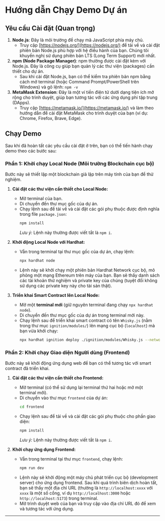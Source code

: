# Hướng dẫn Chạy Demo Dự án
## Yêu cầu Cài đặt (Quan trọng)
1.  **Node.js**: Đây là môi trường để chạy mã JavaScript phía máy chủ.
    * Truy cập [https://nodejs.org/](https://nodejs.org/) để tải về và cài đặt phiên bản Node.js phù hợp với hệ điều hành của bạn. Chúng tôi khuyến nghị sử dụng phiên bản LTS (Long Term Support) mới nhất.
2.  **npm (Node Package Manager)**: npm thường được cài đặt kèm với Node.js. Đây là công cụ giúp bạn quản lý các thư viện (packages) cần thiết cho dự án.
    * Sau khi cài đặt Node.js, bạn có thể kiểm tra phiên bản npm bằng cách mở terminal (hoặc Command Prompt/PowerShell trên Windows) và gõ lệnh: `npm -v`
3.  **MetaMask Extension**: Đây là một ví tiền điện tử dưới dạng tiện ích mở rộng cho trình duyệt, giúp bạn tương tác với các ứng dụng phi tập trung (DApps).
    * Truy cập [https://metamask.io/](https://metamask.io/) và làm theo hướng dẫn để cài đặt MetaMask cho trình duyệt của bạn (ví dụ: Chrome, Firefox, Brave, Edge).

## Chạy Demo

Sau khi đã hoàn tất các yêu cầu cài đặt ở trên, bạn có thể tiến hành chạy demo theo các bước sau:

### Phần 1: Khởi chạy Local Node (Môi trường Blockchain cục bộ)

Bước này sẽ thiết lập một blockchain giả lập trên máy tính của bạn để thử nghiệm.

1.  **Cài đặt các thư viện cần thiết cho Local Node:**
    * Mở terminal của bạn.
    * Di chuyển đến thư mục gốc của dự án.
    * Chạy lệnh sau để tải về và cài đặt các gói phụ thuộc được định nghĩa trong file `package.json`:
        ```bash
        npm install
        ```
        *Lưu ý:* Lệnh này thường được viết tắt là `npm i`.

2.  **Khởi động Local Node với Hardhat:**
    * Vẫn trong terminal tại thư mục gốc của dự án, chạy lệnh:
        ```bash
        npx hardhat node
        ```
    * Lệnh này sẽ khởi chạy một phiên bản Hardhat Network cục bộ, mô phỏng một mạng Ethereum trên máy của bạn. Bạn sẽ thấy danh sách các tài khoản thử nghiệm và private key của chúng (tuyệt đối không sử dụng các private key này cho tài sản thật).

3.  **Triển khai Smart Contract lên Local Node:**
    * Mở một **terminal mới** (giữ nguyên terminal đang chạy `npx hardhat node`).
    * Di chuyển đến thư mục gốc của dự án trong terminal mới này.
    * Chạy lệnh sau để triển khai smart contract có tên `Whisky.js` (nằm trong thư mục `ignition/modules/`) lên mạng cục bộ (`localhost`) mà bạn vừa khởi chạy:
        ```bash
        npx hardhat ignition deploy ./ignition/modules/Whisky.js --network localhost
        ```

### Phần 2: Khởi chạy Giao diện Người dùng (Frontend)

Bước này sẽ khởi động ứng dụng web để bạn có thể tương tác với smart contract đã triển khai.

1.  **Cài đặt các thư viện cần thiết cho Frontend:**
    * Mở terminal (có thể sử dụng lại terminal thứ hai hoặc mở một terminal mới).
    * Di chuyển vào thư mục `frontend` của dự án:
        ```bash
        cd frontend
        ```
    * Chạy lệnh sau để tải về và cài đặt các gói phụ thuộc cho phần giao diện:
        ```bash
        npm install
        ```
        *Lưu ý:* Lệnh này thường được viết tắt là `npm i`.

2.  **Khởi chạy ứng dụng Frontend:**
    * Vẫn trong terminal tại thư mục `frontend`, chạy lệnh:
        ```bash
        npm run dev
        ```
    * Lệnh này sẽ khởi động một máy chủ phát triển cục bộ (development server) cho ứng dụng frontend. Sau khi quá trình biên dịch hoàn tất, bạn sẽ thấy một địa chỉ URL (thường là `http://localhost:xxxx` với `xxxx` là một số cổng, ví dụ `http://localhost:3000` hoặc `http://localhost:5173`) trong terminal.
    * Mở trình duyệt web của bạn và truy cập vào địa chỉ URL đó để xem và tương tác với ứng dụng.
---
